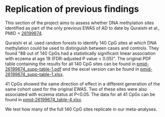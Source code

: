 # Replication of previous findings

This section of the project aims to assess whether DNA methylation sites identified as part of the only previous EWAS of AD to date by Quraishi et al., PMID = [26199674](https://pubmed.ncbi.nlm.nih.gov/26199674/). 

Quraishi et al. used random forests to identify 140 CpG sites at which DNA methylation could be used to distinguish between cases and controls. They found "88 out of 140 CpGs had a statistically significant linear association with eczema at age 18 (FDR-adjusted P value < 0.05)". The original PDF table containing the results for all 140 CpG sites can be found in [pmid-26199674_supp-table-1.pdf](data/pmid-26199674_supp-table-1.pdf) and the excel version can be found in [pmid-26199674_supp-table-1.xlsx](data/pmid-26199674_supp-table-1.xlsx).

41 CpGs showed the same direction of effect in a different generation of the same cohort used for the original EWAS. Two of these sites were also associated with eczema status at P<0.05. The data for all 41 CpGs can be found in [pmid-26199674_table-4.xlsx](data/pmid-26199674_table-4.xlsx).


We test how many of the full 140 CpG sites replicate in our meta-analyses.